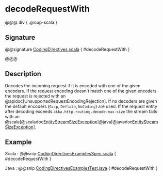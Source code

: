 # decodeRequestWith

@@@ div { .group-scala }

## Signature

@@signature [CodingDirectives.scala](/pekko-http/src/main/scala/akka/http/scaladsl/server/directives/CodingDirectives.scala) { #decodeRequestWith }

@@@

## Description

Decodes the incoming request if it is encoded with one of the given encoders.
If the request encoding doesn't match one of the given encoders the request is rejected with an @apidoc[UnsupportedRequestEncodingRejection]. If no decoders are given the default encoders (`Gzip`, `Deflate`, `NoCoding`) are used.
If the request entity after decoding exceeds `akka.http.routing.decode-max-size` the stream fails with an
@scala[@scaladoc[EntityStreamSizeException](akka.http.scaladsl.model.EntityStreamSizeException)]@java[@javadoc[EntityStreamSizeException](akka.http.scaladsl.model.EntityStreamSizeException)].


## Example

Scala
:  @@snip [CodingDirectivesExamplesSpec.scala](/docs/src/test/scala/docs/http/scaladsl/server/directives/CodingDirectivesExamplesSpec.scala) { #decodeRequestWith }

Java
:  @@snip [CodingDirectivesExamplesTest.java](/docs/src/test/java/docs/http/javadsl/server/directives/CodingDirectivesExamplesTest.java) { #decodeRequestWith }
